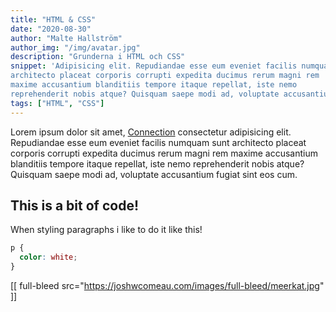 ```yaml
---
title: "HTML & CSS"
date: "2020-08-30"
author: "Malte Hallström"
author_img: "/img/avatar.jpg"
description: "Grunderna i HTML och CSS"
snippet: 'Adipisicing elit. Repudiandae esse eum eveniet facilis numquam sunt
architecto placeat corporis corrupti expedita ducimus rerum magni rem
maxime accusantium blanditiis tempore itaque repellat, iste nemo
reprehenderit nobis atque? Quisquam saepe modi ad, voluptate accusantium'
tags: ["HTML", "CSS"]
---
```


Lorem ipsum dolor sit amet,
[Connection](/) consectetur
adipisicing elit. Repudiandae esse eum eveniet facilis numquam sunt
architecto placeat corporis corrupti expedita ducimus rerum magni rem
maxime accusantium blanditiis tempore itaque repellat, iste nemo
reprehenderit nobis atque? Quisquam saepe modi ad, voluptate accusantium
fugiat sint eos cum.

## This is a bit of code!

When styling paragraphs i like to do it like this!

```css
p {
  color: white;
}
```

[[ full-bleed src="https://joshwcomeau.com/images/full-bleed/meerkat.jpg" ]]
